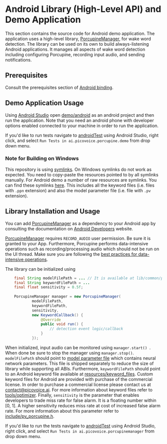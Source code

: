 # Android Library (High-Level API) and Demo Application

This section contains the source code for Android demo application. The application uses a
high-level library, [PorcupineManager](/demo/android/porcupinemanager), for wake word detection. The library can be 
used on its own to build always-listening Android applications. It manages all aspects of wake word detection 
including configuring Porcupine, recording input audio, and sending notifications.

## Prerequisites

Consult the prerequisites section of [Android binding](/binding/android).

## Demo Application Usage

Using [Android Studio](https://developer.android.com/studio/index.html) open [demo/android](/demo/android) as an android
project and then run the application. Note that you need an android phone with developer options enabled connected to
your machine in order to run the application.

If you'd like to run tests navigate to [androidTest](/demo/android/app/src/androidTest/java/ai/picovoice/porcupine/demo) using Android Studio,
right click, and select `Run Tests in ai.picovoice.porcupine.demo` from drop down menu.

### Note for Building on Windows

This repository is using [symlinks](https://en.wikipedia.org/wiki/Symbolic_link). On Windows symlinks do not work as
expected. You need to copy-paste the resources pointed to by all symlinks manually. For Android demo a number of raw resources
are symlinks. You can find these symlinks [here](/demo/android/app/src/main/res/raw). This includes all the keyword
files (i.e. files with `.ppn` extension) and also the model parameter file (i.e. file with `.pv` extension).

## Library Installation and Usage

You can add [PorcupineManager](/demo/android/porcupinemanager) as a dependency to
your Android app by consulting the documentation on
[Android Developers](https://developer.android.com/studio/projects/android-library.html#AddDependency) website.

[PorcupineManager](/demo/android/porcupinemanager) requires `RECORD_AUDIO` user permission. Be sure it is granted to your App.
Furthermore, Porcupine performs data-intensive operations such as recording/processing audio which should not be run on the
UI thread. Make sure you are following the [best practices for data-intensive operations](https://developer.android.com/training/multiple-threads/index.html).

The library can be initialized using

```java
    final String modelFilePath = ... // It is available at lib/common/porcupine_params.pv
    final String keywordFilePath = ...
    final float sensitivity = 0.5f;
    
    PorcupineManager manager = new PorcupineManager(
            modelFilePath,
            keywordFilePath,
            sensitivity,
            new KeywordCallback() {
                @Override
                public void run() {
                    // detection event logic/callback
                }
            });
``` 

When initialized, input audio can be monitored using ```manager.start() ```. When done be sure to stop the manager using
```manager.stop()```. `modelFilePath` should point to [model parameter file](/lib/common/porcupine_params.pv) which contains
neural network parameters. This file is shipped separately to reduce the size of library while supporting all ABIs. Furthermore,
`keywordFilePath` should point to an Android keyword file available at [resources/keyword_files](/resources/keyword_files). Custom
keyword files for Android are provided with purchase of the commercial license. In order to purchase a commercial license please
 contact us at contact@picovoice.ai. For more information about keyword files refer to
[tools/optimizer](/tools/optimizer). Finally, `sensitivity` is the parameter that enables developers to trade miss rate for false alarm. It is a floating number within
[0, 1]. A higher sensitivity reduces miss rate at cost of increased false alarm rate. For more information about this parameter 
refer to [include/pv_porcupine.h](/include/pv_porcupine.h).

If you'd like to run the tests navigate to [androidTest](/demo/android/porcupinemanager/src/androidTest/java/ai/picovoice/porcupinemanager) using Android Studio,
right click, and select `Run Tests in ai.picovoice.porcupinemanager` from drop down menu.

